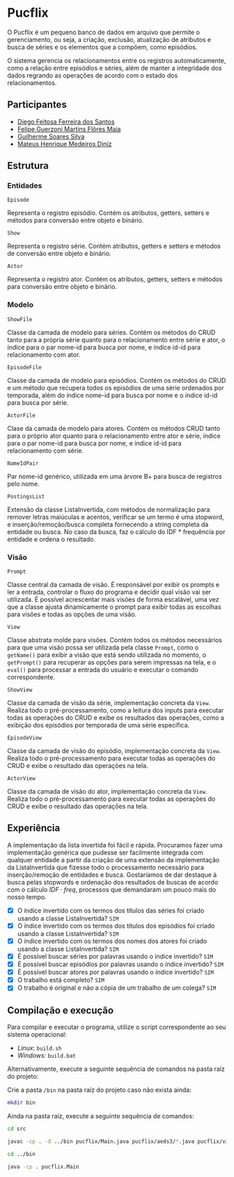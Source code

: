 # Pucflix

O Pucflix é um pequeno banco de dados em arquivo que permite o gerenciamento, ou seja, a criação, exclusão, atualização de atributos e busca de séries e os elementos que a compõem, como episódios.

O sistema gerencia os relacionamentos entre os registros automaticamente, como a relação entre episódios e séries, além de manter a integridade dos dados regrando as operações de acordo com o estado dos relacionamentos.

## Participantes

- [Diego Feitosa Ferreira dos Santos](https://github.com/Sil3ncy)
- [Felipe Guerzoni Martins Flôres Maia](https://github.com/flp2113)
- [Guilherme Soares Silva](https://github.com/guisilvas)
- [Mateus Henrique Medeiros Diniz](https://github.com/mateushmd)

## Estrutura 

### Entidades

`Episode`

Representa o registro episódio. Contém os atributos, getters, setters e métodos para conversão entre objeto e binário.

`Show`

Representa o registro série. Contém atributos, getters e setters e métodos de conversão entre objeto e binário.

`Actor`

Representa o registro ator. Contém os atributos, getters, setters e métodos para conversão entre objeto e binário.

### Modelo

`ShowFile`

Classe da camada de modelo para séries. Contém os métodos do CRUD tanto para a própria série quanto para o relacionamento entre série e ator, o índice para o par nome-id para busca por nome, e índice id-id para relacionamento com ator.

`EpisodeFile`

Classe da camada de modelo para episódios. Contém os métodos do CRUD e um método que recupera todos os episódios de uma série ordenados por temporada, além do índice nome-id para busca por nome e o índice id-id para busca por série.

`ActorFile`

Clase da camada de modelo para atores. Contém os métodos CRUD tanto para o próprio ator quanto para o relacionamento entre ator e série, índice para o par nome-id para busca por nome, e índice id-id para relacionamento com série.

`NameIdPair`

Par nome-id genérico, utilizada em uma árvore B+ para busca de registros pelo nome.

`PostingsList`

Extensão da classe ListaInvertida, com métodos de normalização para remover letras maiúculas e acentos, verificar se um termo é uma stopword, e inserção/remoção/busca completa fornecendo a string completa da entidade ou busca. No caso da busca, faz o cálculo do IDF * frequência por entidade e ordena o resultado.

### Visão

`Prompt`

Classe central da camada de visão. É responsável por exibir os prompts e ler a entrada, controlar o fluxo do programa e decidir qual visão vai ser utilizada. É possível acrescentar mais visões de forma escalável, uma vez que a classe ajusta dinamicamente o prompt para exibir todas as escolhas para visões e todas as opções de uma visão.

`View`

Classe abstrata molde para visões. Contém todos os métodos necessários para que uma visão possa ser utilizada pela classe `Prompt`, como o `getName()` para exibir a visão que está sendo utilizada no momento, o `getPrompt()` para recuperar as opções para serem impressas na tela, e o `eval()` para processar a entrada do usuário e executar o comando correspondente.

`ShowView`

Classe da camada de visão da série, implementação concreta da `View`. Realiza todo o pré-processamento, como a leitura dos inputs para executar todas as operações do CRUD e exibe os resultados das operações, como a exibição dos episódios por temporada de uma série específica.

`EpisodeView`

Classe da camada de visão do episódio, implementação concreta da `View`. Realiza todo o pré-processamento para executar todas as operações do CRUD e exibe o resultado das operações na tela.

`ActorView`

Classe da camada de visão do ator, implementação concreta da `View`. Realiza todo o pré-processamento para executar todas as operações do CRUD e exibe o resultado das operações na tela.

## Experiência

A implementação da lista invertida foi fácil e rápida. Procuramos fazer uma implementação genérica que pudesse ser facilmente integrada com qualquer entidade a partir da criação de uma extensão da implementação da ListaInvertida que fizesse todo o processamento necessário para inserção/remoção de entidades e busca. Gostaríamos de dar destaque à busca pelas stopwords e ordenação dos resultados de buscas de acordo com o cálculo $IDF \cdot freq$, processos que demandaram um pouco mais do nosso tempo.

- [x] O índice invertido com os termos dos títulos das séries foi criado usando a classe ListaInvertida? `SIM`
- [x] O índice invertido com os termos dos títulos dos episódios foi criado usando a classe ListaInvertida? `SIM`
- [x] O índice invertido com os termos dos nomes dos atores foi criado usando a classe ListaInvertida? `SIM`
- [x] É possível buscar séries por palavras usando o índice invertido? `SIM`
- [x] É possível buscar episódios por palavras usando o índice invertido? `SIM`
- [x] É possível buscar atores por palavras usando o índice invertido? `SIM`
- [x] O trabalho está completo? `SIM`
- [x] O trabalho é original e não a cópia de um trabalho de um colega? `SIM`
    
## Compilação e execução
Para compilar e executar o programa, utilize o script correspondente ao seu sistema operacional:
- *Linux*: `build.sh`
- *Windows*: `build.bat`

Alternativamente, execute a seguinte sequência de comandos na pasta raíz do projeto:

Crie a pasta `/bin` na pasta raíz do projeto caso não exista ainda:

```sh
mkdir bin
```
Ainda na pasta raíz, execute a seguinte sequência de comandos:

```sh
cd src

javac -cp . -d ../bin pucflix/Main.java pucflix/aeds3/*.java pucflix/view/*.java pucflix/model/*.java pucflix/entity/*.java

cd ../bin

java -cp . pucflix.Main
```
